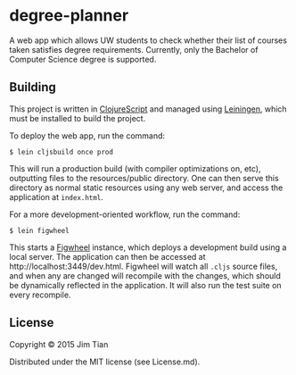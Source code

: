 # degree-planner

A web app which allows UW students to check whether their list of courses taken satisfies degree requirements. Currently, only the Bachelor of Computer Science degree is supported.

## Building
This project is written in [ClojureScript](https://github.com/clojure/clojurescript) and managed using [Leiningen](https://github.com/technomancy/leiningen), which must be installed to build the project.

To deploy the web app, run the command:

    $ lein cljsbuild once prod

This will run a production build (with compiler optimizations on, etc), outputting files to the resources/public directory. One can then serve this directory as normal static resources using any web server, and access the application at `index.html`.

For a more development-oriented workflow, run the command:

    $ lein figwheel
    
This starts a [Figwheel](https://github.com/bhauman/lein-figwheel) instance, which deploys a development build using a local server. The application can then be accessed at http://localhost:3449/dev.html. Figwheel will watch all `.cljs` source files, and when any are changed will recompile with the changes, which should be dynamically reflected in the application. It will also run the test suite on every recompile.

## License

Copyright © 2015 Jim Tian

Distributed under the MIT license (see License.md).
